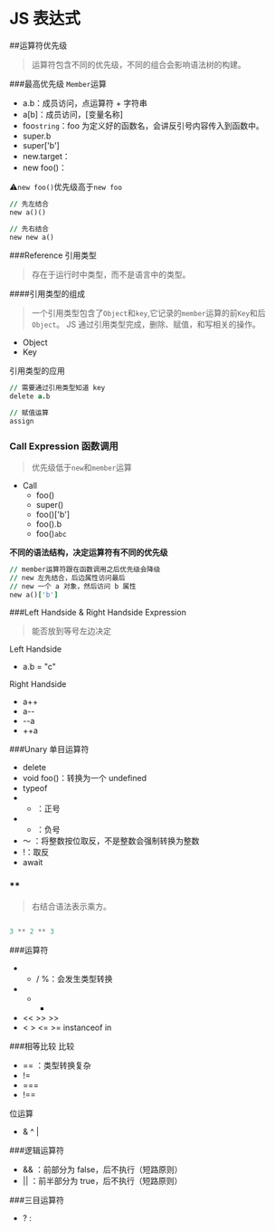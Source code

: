 # JS 表达式

##运算符优先级
> 运算符包含不同的优先级，不同的组合会影响语法树的构建。

###最高优先级 `Member`运算
* a.b：成员访问，点运算符 + 字符串
* a[b]：成员访问，[变量名称]
* foo`string`：foo 为定义好的函数名，会讲反引号内容传入到函数中。
* super.b
* super['b']
* new.target：
* new foo()：

⚠️`new foo()`优先级高于`new foo`

```j
// 先左结合
new a()()

// 先右结合
new new a()
```

###Reference 引用类型
>存在于运行时中类型，而不是语言中的类型。

####引用类型的组成
> 一个引用类型包含了`Object`和`key`,它记录的`member`运算的前`Key`和后`Object`。
> JS 通过引用类型完成，删除、赋值，和写相关的操作。

* Object
* Key

引用类型的应用
```j
// 需要通过引用类型知道 key
delete a.b

// 赋值运算
assign
```

### Call Expression 函数调用
>优先级低于`new`和`member`运算

* Call
    * foo()
    * super()
    * foo()['b']
    * foo().b
    * foo()`abc`

**不同的语法结构，决定运算符有不同的优先级**

```j
// member运算符跟在函数调用之后优先级会降级
// new 左先结合，后边属性访问最后
// new 一个 a 对象，然后访问 b 属性
new a()['b']
```

###Left Handside & Right Handside Expression
> 能否放到等号左边决定

Left Handside
* a.b = "c"

Right Handside
* a++
* a--
* --a
* ++a

###Unary 单目运算符
* delete
* void foo()：转换为一个 undefined
* typeof
* + ：正号
* - ：负号
* ～ ：将整数按位取反，不是整数会强制转换为整数
* !：取反
* await

### **
> 右结合语法表示乘方。


```js

3 ** 2 ** 3
```

###运算符
* * / %：会发生类型转换
* + -
* << >> >>
* < > <= >= instanceof in 

###相等比较
比较
* == ：类型转换复杂 
* !=
* ===
* !==

位运算
* & ^ |

###逻辑运算符

* && ：前部分为 false，后不执行（短路原则）
* || ：前半部分为 true，后不执行（短路原则）

###三目运算符
* ? : 





